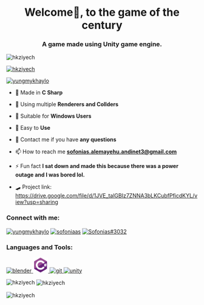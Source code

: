 <h1 align="center">Welcome👋, to the game of the century</h1>
<h3 align="center">A game made using Unity game engine.</h3>

<p align="left"> <img src="https://komarev.com/ghpvc/?username=hkziyech&label=Profile%20views&color=0e75b6&style=flat" alt="hkziyech" /> </p>

<p align="left"> <a href="https://github.com/ryo-ma/github-profile-trophy"><img src="https://github-profile-trophy.vercel.app/?username=hkziyech" alt="hkziyech" /></a> </p>

<p align="left"> <a href="https://twitter.com/yungmykhaylo" target="blank"><img src="https://img.shields.io/twitter/follow/yungmykhaylo?logo=twitter&style=for-the-badge" alt="yungmykhaylo" /></a> </p>

- 🔭 Made in **C Sharp**

- 🌱 Using multiple **Renderers and Collders**

- 👯 Suitable for **Windows Users**

- 🤝 Easy to **Use**

- 💬 Contact me if you have **any questions**

- 📫 How to reach me **sofonias.alemayehu.andinet3@gmail.com**

- ⚡ Fun fact **I sat down and made this because there was a power outage and I was bored lol.**

- 🛹 Project link:  https://drive.google.com/file/d/1JVE_talGBIz7ZNNA3bLKCubfPficdKYL/view?usp=sharing

<h3 align="left">Connect with me:</h3>
<p align="left">
<a href="https://twitter.com/yungmykhaylo" target="blank"><img align="center" src="https://raw.githubusercontent.com/rahuldkjain/github-profile-readme-generator/master/src/images/icons/Social/twitter.svg" alt="yungmykhaylo" height="30" width="40" /></a>
<a href="https://instagram.com/sofoniaas" target="blank"><img align="center" src="https://raw.githubusercontent.com/rahuldkjain/github-profile-readme-generator/master/src/images/icons/Social/instagram.svg" alt="sofoniaas" height="30" width="40" /></a>
<a href="https://discord.gg/Sofonias#3032" target="blank"><img align="center" src="https://raw.githubusercontent.com/rahuldkjain/github-profile-readme-generator/master/src/images/icons/Social/discord.svg" alt="Sofonias#3032" height="30" width="40" /></a>
</p>

<h3 align="left">Languages and Tools:</h3>
<p align="left"> <a href="https://www.blender.org/" target="_blank" rel="noreferrer"> <img src="https://download.blender.org/branding/community/blender_community_badge_white.svg" alt="blender" width="40" height="40"/> </a> <a href="https://www.w3schools.com/cs/" target="_blank" rel="noreferrer"> <img src="https://raw.githubusercontent.com/devicons/devicon/master/icons/csharp/csharp-original.svg" alt="csharp" width="40" height="40"/> </a> <a href="https://git-scm.com/" target="_blank" rel="noreferrer"> <img src="https://www.vectorlogo.zone/logos/git-scm/git-scm-icon.svg" alt="git" width="40" height="40"/> </a> <a href="https://unity.com/" target="_blank" rel="noreferrer"> <img src="https://www.vectorlogo.zone/logos/unity3d/unity3d-icon.svg" alt="unity" width="40" height="40"/> </a> </p>

<p><img align="left" src="https://github-readme-stats.vercel.app/api/top-langs?username=hkziyech&show_icons=true&locale=en&layout=compact" alt="hkziyech" /></p>

<p>&nbsp;<img align="center" src="https://github-readme-stats.vercel.app/api?username=hkziyech&show_icons=true&locale=en" alt="hkziyech" /></p>

<p><img align="center" src="https://github-readme-streak-stats.herokuapp.com/?user=hkziyech&" alt="hkziyech" /></p>
